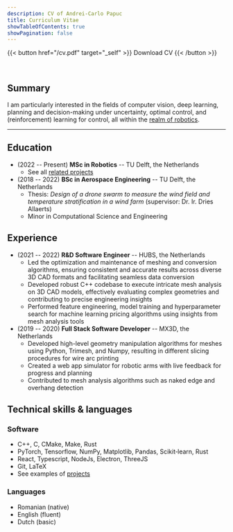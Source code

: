 ```yaml
---
description: CV of Andrei-Carlo Papuc
title: Curriculum Vitae
showTableOfContents: true
showPagination: false
---
```


{{< button href="/cv.pdf" target="_self" >}}
Download CV
{{< /button >}}

<br>

## Summary

I am particularly interested in the fields of computer vision, deep learning, planning and decision-making under uncertainty, optimal control, and (reinforcement) learning for control, all within the [realm of robotics](/projects).

---

## Education

- (2022 -- Present) **MSc in Robotics** -- TU Delft, the Netherlands
  + See all [related projects](/projects/)
- (2018 -- 2022) **BSc in Aerospace Engineering** -- TU Delft, the Netherlands
  + Thesis: *Design of a drone swarm to measure the wind field and temperature stratification in a wind farm* (supervisor: Dr. Ir. Dries Allaerts)
  + Minor in Computational Science and Engineering

## Experience

- (2021 -- 2022) **R&D Software Engineer** -- HUBS, the Netherlands
  + Led the optimization and maintenance of meshing and conversion algorithms, ensuring consistent and accurate results across diverse 3D CAD formats and facilitating seamless data conversion
  + Developed robust C++ codebase to execute intricate mesh analysis on 3D CAD models, effectively evaluating complex geometries and contributing to precise engineering insights
  + Performed feature engineering, model training and hyperparameter search for machine learning pricing algorithms using insights from mesh analysis tools
- (2019 -- 2020) **Full Stack Software Developer** -- MX3D, the Netherlands
  + Developed high-level geometry manipulation algorithms for meshes using Python, Trimesh, and Numpy, resulting in different slicing procedures for wire arc printing
  + Created a web app simulator for robotic arms with live feedback for progress and planning
  + Contributed to mesh analysis algorithms such as naked edge and overhang detection

## Technical skills & languages

### Software

- C++, C, CMake, Make, Rust
- PyTorch, Tensorflow, NumPy, Matplotlib, Pandas, Scikit‐learn, Rust
- React, Typescript, NodeJs, Electron, ThreeJS
- Git, LaTeX
- See examples of [projects](/software/)

### Languages

- Romanian (native)
- English (fluent)
- Dutch (basic)